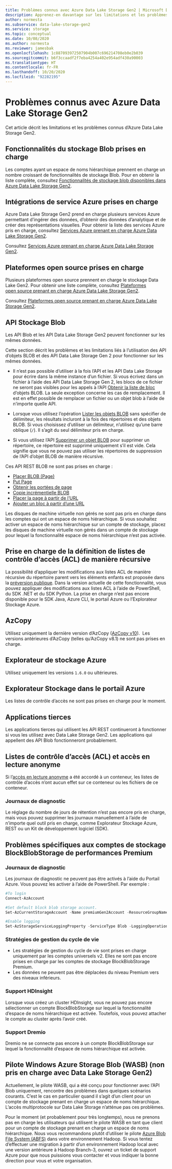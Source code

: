 ```yaml
---
title: Problèmes connus avec Azure Data Lake Storage Gen2 | Microsoft Docs
description: Apprenez-en davantage sur les limitations et les problèmes connus d’Azure Data Lake Storage Gen2.
author: normesta
ms.subservice: data-lake-storage-gen2
ms.service: storage
ms.topic: conceptual
ms.date: 10/08/2020
ms.author: normesta
ms.reviewer: jamesbak
ms.openlocfilehash: 1c887093972507904b007c696214708eb0e2b039
ms.sourcegitcommit: b6f3ccaadf2f7eba4254a402e954adf430a90003
ms.translationtype: HT
ms.contentlocale: fr-FR
ms.lasthandoff: 10/20/2020
ms.locfileid: "92282195"
---
```

# <a name="known-issues-with-azure-data-lake-storage-gen2"></a>Problèmes connus avec Azure Data Lake Storage Gen2

Cet article décrit les limitations et les problèmes connus d’Azure Data Lake Storage Gen2.

## <a name="supported-blob-storage-features"></a>Fonctionnalités du stockage Blob prises en charge

Les comptes ayant un espace de noms hiérarchique prennent en charge un nombre croissant de fonctionnalités de stockage Blob. Pour en obtenir la liste complète, consultez [Fonctionnalités de stockage blob disponibles dans Azure Data Lake Storage Gen2](data-lake-storage-supported-blob-storage-features.md).

## <a name="supported-azure-service-integrations"></a>Intégrations de service Azure prises en charge

Azure Data Lake Storage Gen2 prend en charge plusieurs services Azure permettant d’ingérer des données, d’obtenir des données d’analytique et de créer des représentations visuelles. Pour obtenir la liste des services Azure pris en charge, consultez [Services Azure prenant en charge Azure Data Lake Storage Gen2](data-lake-storage-supported-azure-services.md).

Consultez [Services Azure prenant en charge Azure Data Lake Storage Gen2](data-lake-storage-supported-azure-services.md).

## <a name="supported-open-source-platforms"></a>Plateformes open source prises en charge

Plusieurs plateformes open source prennent en charge le stockage Data Lake Gen2. Pour obtenir une liste complète, consultez [Plateformes open source prenant en charge Azure Data Lake Storage Gen2](data-lake-storage-supported-open-source-platforms.md).

Consultez [Plateformes open source prenant en charge Azure Data Lake Storage Gen2](data-lake-storage-supported-open-source-platforms.md).

## <a name="blob-storage-apis"></a>API Stockage Blob

Les API Blob et les API Data Lake Storage Gen2 peuvent fonctionner sur les mêmes données.

Cette section décrit les problèmes et les limitations liés à l’utilisation des API d’objets BLOB et des API Data Lake Storage Gen 2 pour fonctionner sur les mêmes données.

* Il n’est pas possible d’utiliser à la fois l’API et les API Data Lake Storage pour écrire dans la même instance d’un fichier. Si vous écrivez dans un fichier à l’aide des API Data Lake Storage Gen 2, les blocs de ce fichier ne seront pas visibles pour les appels à l’API [Obtenir la liste de bloc](https://docs.microsoft.com/rest/api/storageservices/get-block-list) d’objets BLOB. La seule exception concerne les cas de remplacement. Il est en effet possible de remplacer un fichier ou un objet blob à l’aide de n’importe quelle API.

* Lorsque vous utilisez l’opération [Lister les objets BLOB](https://docs.microsoft.com/rest/api/storageservices/list-blobs) sans spécifier de délimiteur, les résultats incluront à la fois des répertoires et des objets BLOB. Si vous choisissez d’utiliser un délimiteur, n’utilisez qu’une barre oblique (`/`). Il s’agit du seul délimiteur pris en charge.

* Si vous utilisez l’API [Supprimer un objet BLOB](https://docs.microsoft.com/rest/api/storageservices/delete-blob) pour supprimer un répertoire, ce répertoire est supprimé uniquement s’il est vide. Cela signifie que vous ne pouvez pas utiliser les répertoires de suppression de l’API d’objet BLOB de manière récursive.

Ces API REST BLOB ne sont pas prises en charge :

* [Placer BLOB (Page)](https://docs.microsoft.com/rest/api/storageservices/put-blob)
* [Put Page](https://docs.microsoft.com/rest/api/storageservices/put-page)
* [Obtenir les portées de page](https://docs.microsoft.com/rest/api/storageservices/get-page-ranges)
* [Copie incrémentielle BLOB](https://docs.microsoft.com/rest/api/storageservices/incremental-copy-blob)
* [Placer la page à partir de l’URL](https://docs.microsoft.com/rest/api/storageservices/put-page-from-url)
* [Ajouter un bloc à partir d’une URL](https://docs.microsoft.com/rest/api/storageservices/append-block-from-url)

Les disques de machine virtuelle non gérés ne sont pas pris en charge dans les comptes qui ont un espace de noms hiérarchique. Si vous souhaitez activer un espace de noms hiérarchique sur un compte de stockage, placez les disques de machine virtuelle non gérés dans un compte de stockage pour lequel la fonctionnalité espace de noms hiérarchique n’est pas activée.

<a id="api-scope-data-lake-client-library"></a>

## <a name="support-for-setting-access-control-lists-acls-recursively"></a>Prise en charge de la définition de listes de contrôle d’accès (ACL) de manière récursive

La possibilité d’appliquer les modifications aux listes ACL de manière récursive du répertoire parent vers les éléments enfants est proposée dans la [préversion publique](recursive-access-control-lists.md). Dans la version actuelle de cette fonctionnalité, vous pouvez appliquer des modifications aux listes ACL à l’aide de PowerShell, du SDK .NET et du SDK Python. La prise en charge n’est pas encore disponible pour le SDK Java, Azure CLI, le portail Azure ou l’Explorateur Stockage Azure.

<a id="known-issues-tools"></a>

## <a name="azcopy"></a>AzCopy

Utilisez uniquement la dernière version d’AzCopy ([AzCopy v10](https://docs.microsoft.com/azure/storage/common/storage-use-azcopy-v10?toc=%2fazure%2fstorage%2ftables%2ftoc.json)).  Les versions antérieures d’AzCopy (telles qu’AzCopy v8.1) ne sont pas prises en charge.

<a id="storage-explorer"></a>

## <a name="azure-storage-explorer"></a>Explorateur de stockage Azure

Utilisez uniquement les versions `1.6.0` ou ultérieures.

<a id="explorer-in-portal"></a>

## <a name="storage-explorer-in-the-azure-portal"></a>Explorateur Stockage dans le portail Azure

Les listes de contrôle d’accès ne sont pas prises en charge pour le moment.

<a id="third-party-apps"></a>

## <a name="third-party-applications"></a>Applications tierces

Les applications tierces qui utilisent les API REST continueront à fonctionner si vous les utilisez avec Data Lake Storage Gen2. Les applications qui appellent des API Blob fonctionneront probablement.

## <a name="access-control-lists-acl-and-anonymous-read-access"></a>Listes de contrôle d’accès (ACL) et accès en lecture anonyme

Si l’[accès en lecture anonyme](storage-manage-access-to-resources.md) a été accordé à un conteneur, les listes de contrôle d’accès n’ont aucun effet sur ce conteneur ou les fichiers de ce conteneur.

### <a name="diagnostic-logs"></a>Journaux de diagnostic

Le réglage du nombre de jours de rétention n’est pas encore pris en charge, mais vous pouvez supprimer les journaux manuellement à l’aide de n’importe quel outil pris en charge, comme Explorateur Stockage Azure, REST ou un Kit de développement logiciel (SDK).

## <a name="issues-specific-to-premium-performance-blockblobstorage-storage-accounts"></a>Problèmes spécifiques aux comptes de stockage BlockBlobStorage de performances Premium

### <a name="diagnostic-logs"></a>Journaux de diagnostic

Les journaux de diagnostic ne peuvent pas être activés à l’aide du Portail Azure. Vous pouvez les activer à l’aide de PowerShell. Par exemple :

```powershell
#To login
Connect-AzAccount

#Set default block blob storage account.
Set-AzCurrentStorageAccount -Name premiumGen2Account -ResourceGroupName PremiumGen2Group

#Enable logging
Set-AzStorageServiceLoggingProperty -ServiceType Blob -LoggingOperations read,write,delete -RetentionDays 14
```

### <a name="lifecycle-management-policies"></a>Stratégies de gestion du cycle de vie

- Les stratégies de gestion du cycle de vie sont prises en charge uniquement par les comptes universels v2. Elles ne sont pas encore prises en charge par les comptes de stockage BlockBlobStorage Premium.
- Les données ne peuvent pas être déplacées du niveau Premium vers des niveaux inférieurs.


### <a name="hdinsight-support"></a>Support HDInsight

Lorsque vous créez un cluster HDInsight, vous ne pouvez pas encore sélectionner un compte BlockBlobStorage sur lequel la fonctionnalité d’espace de noms hiérarchique est activée. Toutefois, vous pouvez attacher le compte au cluster après l’avoir créé.

### <a name="dremio-support"></a>Support Dremio

Dremio ne se connecte pas encore à un compte BlockBlobStorage sur lequel la fonctionnalité d’espace de noms hiérarchique est activée. 

## <a name="windows-azure-storage-blob-wasb-driver-unsupported-with-data-lake-storage-gen2"></a>Pilote Windows Azure Storage Blob (WASB) (non pris en charge avec Data Lake Storage Gen2)

Actuellement, le pilote WASB, qui a été conçu pour fonctionner avec l’API Blob uniquement, rencontre des problèmes dans quelques scénarios courants. C’est le cas en particulier quand il s’agit d’un client pour un compte de stockage prenant en charge un espace de noms hiérarchique. L’accès multiprotocole sur Data Lake Storage n’atténue pas ces problèmes. 

Pour le moment (et probablement pour très longtemps), nous ne prenons pas en charge les utilisateurs qui utilisent le pilote WASB en tant que client pour un compte de stockage prenant en charge un espace de noms hiérarchique. Nous vous recommandons plutôt d’utiliser le pilote [Azure Blob File System (ABFS)](data-lake-storage-abfs-driver.md) dans votre environnement Hadoop. Si vous tentez d’effectuer une migration à partir d’un environnement Hadoop local avec une version antérieure à Hadoop Branch-3, ouvrez un ticket de support Azure pour que nous puissions vous contacter et vous indiquer la bonne direction pour vous et votre organisation.
